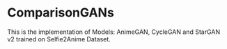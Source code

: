 # ComparisonGANs
This is the implementation of Models: AnimeGAN, CycleGAN and StarGAN v2 trained on Selfie2Anime Dataset.


